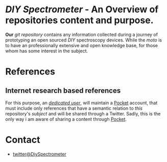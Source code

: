 # *DIY Spectrometer* - An Overview of repositories content and purpose.

**Our** *git repository* contains any information collected during a journey of
prototyping an open sourced *DIY* spectroscopy devices.
While the *moto* is to have an professionally extensive and open knowledge base,
for those whom has some interest in the subject.

# References

## Internet research based references

For this purpose, an [*dedicated user*](mailto:diy-spectrometer@protonmail.com),
will maintain a [Pocket](https://app.getpocket.com/) account,
that must include only references that have a semantic relation to *this* repository's *subject*
and will be shared through a Twitter. Sadly, this is the only way i am aware of sharing a content
through [Pocket](https://app.getpocket.com/).

# Contact

* [twitter@DiySpectrometer](https://twitter.com/DiySpectrometer)




